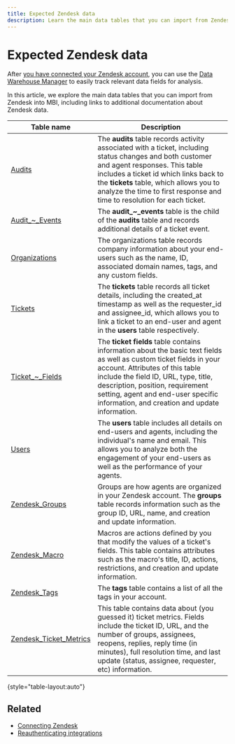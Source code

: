 ```yaml
---
title: Expected Zendesk data
description: Learn the main data tables that you can import from Zendesk into MBI, including links to additional documentation about Zendesk data.
---
```

# Expected Zendesk data

After [you have connected your Zendesk account](../integrations/zendesk.md), you can use the [Data Warehouse Manager](../../../data-analyst/data-warehouse-mgr/tour-dwm.md) to easily track relevant data fields for analysis.

In this article, we explore the main data tables that you can import from Zendesk into MBI, including links to additional documentation about Zendesk data.

| Table name | Description |
|-----|-----|
| [Audits](https://developer.zendesk.com/rest_api/docs/core/ticket_audits) | The **audits** table records activity associated with a ticket, including status changes and both customer and agent responses. This table includes a ticket id which links back to the **tickets** table, which allows you to analyze the time to first response and time to resolution for each ticket. |
| [Audit_~\_Events](https://developer.zendesk.com/rest_api/docs/core/ticket_audits#audit-events) | The **audit_~\_events** table is the child of the **audits** table and records additional details of a ticket event. |
| [Organizations](https://developer.zendesk.com/rest_api/docs/core/organizations) | The organizations table records company information about your end-users such as the name, ID, associated domain names, tags, and any custom fields. |
| [Tickets](https://developer.zendesk.com/rest_api/docs/core/tickets) | The **tickets** table records all ticket details, including the created_at timestamp as well as the requester\_id and assignee\_id, which allows you to link a ticket to an end-user and agent in the **users** table respectively. |
| [Ticket_~\_Fields](https://developer.zendesk.com/rest_api/docs/core/ticket_fields) | The **ticket fields** table contains information about the basic text fields as well as custom ticket fields in your account. Attributes of this table include the field ID, URL, type, title, description, position, requirement setting, agent and end-user specific information, and creation and update information. |
| [Users](https://developer.zendesk.com/rest_api/docs/core/users) | The **users** table includes all details on end-users and agents, including the individual's name and email. This allows you to analyze both the engagement of your end-users as well as the performance of your agents. |
| [Zendesk\_Groups](https://developer.zendesk.com/rest_api/docs/core/groups) | Groups are how agents are organized in your Zendesk account. The **groups** table records information such as the group ID, URL, name, and creation and update information. |
| [Zendesk\_Macro](https://developer.zendesk.com/rest_api/docs/core/macros) | Macros are actions defined by you that modify the values of a ticket's fields. This table contains attributes such as the macro's title, ID, actions, restrictions, and creation and update information. |
| [Zendesk\_Tags](https://developer.zendesk.com/rest_api/docs/core/tags) | The **tags** table contains a list of all the tags in your account. |
| [Zendesk\_Ticket\_Metrics](https://developer.zendesk.com/rest_api/docs/core/ticket_metrics#ticket-metrics) | This table contains data about (you guessed it) ticket metrics. Fields include the ticket ID, URL, and the number of groups, assignees, reopens, replies, reply time (in minutes), full resolution time, and last update (status, assignee, requester, etc) information. |

{style="table-layout:auto"}

## Related

* [Connecting Zendesk](../integrations/zendesk.md)
* [Reauthenticating integrations](https://support.magento.com/hc/en-us/articles/360016733151-Reauthenticating-integrations)

